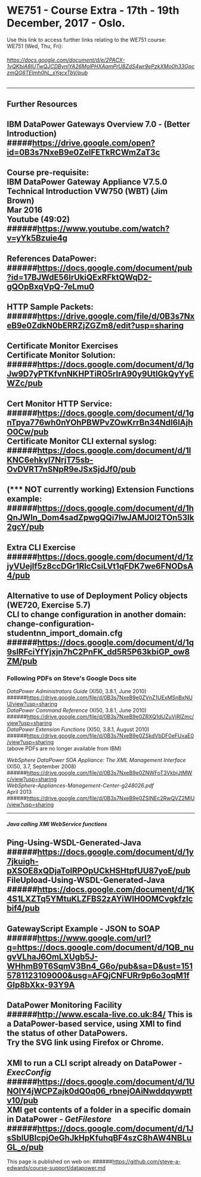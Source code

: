 # WE751 - Course Extra - 17th - 19th December, 2017 - Oslo.
Use this link to access further links relating to the WE751 course:  
WE751 (Wed, Thu, Fri):  
###### <https://docs.google.com/document/d/e/2PACX-1vQKbiA8IUTwQJCDBynlYA26MolPHXAamPrU8ZdS4wr9ePzkXMo0h33GpczmQG6TElmh0hL_sYqcxTbV/pub>  
---
## Further Resources  
IBM DataPower Gateways Overview 7.0 - (Better Introduction)  
#####<https://drive.google.com/open?id=0B3s7NxeB9e0ZelFETkRCWmZaT3c>  
---
Course pre-requisite:  
IBM DataPower Gateway Appliance V7.5.0 Technical Introduction VW750 (WBT) (Jim Brown)  
Mar 2016  
Youtube (49:02)  
######<https://www.youtube.com/watch?v=yYk5Bzuie4g>  
---
References DataPower:  
######<https://docs.google.com/document/pub?id=17BJWdE56IrUkiQExRFktQWqD2-gQOpBxqVpQ-7eLmu0>  
---
HTTP Sample Packets:  
######<https://drive.google.com/file/d/0B3s7NxeB9e0ZdkN0bERRZjZGZm8/edit?usp=sharing>  
---
Certificate Monitor Exercises  
Certificate Monitor Solution:  
######<https://docs.google.com/document/d/1gJw9D7yPTKfvnNKHPTiRO5rIrA90y9UtlGkQyYyEWZc/pub>  
---
Cert Monitor HTTP Service:  
######<https://docs.google.com/document/d/1gnTpya776wh0nYOhPBWPvZOwKrrBn34Ndl6lAjhO0Cw/pub>  
Certificate Monitor CLI external syslog:  
######<https://docs.google.com/document/d/1lKNC6ehkyI7NrjT75sb-OvDVRT7nSNpR9eJSxSjdJf0/pub>  
---
(*** NOT currently working) Extension Functions example:  
######<https://docs.google.com/document/d/1hQnJWln_Dom4sadZpwgQQi7IwJAMJ0l2TOn53Ik2gcY/pub>  
---
Extra CLI Exercise  
######<https://docs.google.com/document/d/1zjyVUejlf5z8ccDGr1RlcCsiLVt1qFDK7we6FNODsA4/pub>  
---
Alternative to use of Deployment Policy objects (WE720, Exercise 5.7)  
CLI to change configuration in another domain: change-configuration-studentnn_import_domain.cfg  
######<https://docs.google.com/document/d/1q9slRFciYfYjxjn7hC2PnFK_dd5R5P63kbiGP_ow8ZM/pub>  
---
### Following PDFs on Steve's Google Docs site  
*DataPower Administrators Guide* (XI50, 3.8.1, June 2010)  
######<https://drive.google.com/file/d/0B3s7NxeB9e0ZVnZ1UExMSnBxNUU/view?usp=sharing>  
*DataPower Command Reference* (XI50, 3.8.1, June 2010)  
######<https://drive.google.com/file/d/0B3s7NxeB9e0ZRXQ1dUZuVjRlZmc/view?usp=sharing>  
*DataPower Extension Functions* (XI50, 3.8.1, August 2010)  
######<https://drive.google.com/file/d/0B3s7NxeB9e0ZSkdVbDF0eFUxaE0/view?usp=sharing>  
(above PDFs are no longer available from IBM)  
  
*WebSphere DataPower SOA Appliance: The XML Management Interface*  
(XI50, 3.7, September 2008)  
######<https://drive.google.com/file/d/0B3s7NxeB9e0ZNWFoT3VkbjJtMWc/view?usp=sharing>  
*WebSphere-Appliances-Management-Center-g248026.pdf*  
April 2013  
######<https://drive.google.com/file/d/0B3s7NxeB9e0ZSlNEc2RwQVZ2MlU/view?usp=sharing>  

---
##### Java calling XMI WebService functions  
Ping-Using-WSDL-Generated-Java  
######<https://docs.google.com/document/d/1y7jkuigh-pXSOE8xQDjaTolRPOpUCkHSHtpfUU87yoE/pub>  
FileUpload-Using-WSDL-Generated-Java  
######<https://docs.google.com/document/d/1K4S1LXZTq5YMtuKLZFBS2zAYiWIH0OMCvgkfzlcbif4/pub>  
---
GatewayScript Example  - JSON to SOAP  
######<https://www.google.com/url?q=https://docs.google.com/document/d/1QB_nugvVLhaJ6OmLXUgb5J-WHhmB9T6SqmV3Bn4_G6o/pub&sa=D&ust=1515781123109000&usg=AFQjCNFURr9p6o3oqM1fGIp8bXkx-93Y9A>    
---
DataPower Monitoring Facility  
######<http://www.escala-live.co.uk:84/> 
This is a DataPower-based service, using XMI to find the status of other DataPowers.  
Try the SVG link using Firefox or Chrome.  
---
XMI to run a CLI script already on DataPower - *ExecConfig*  
######<https://docs.google.com/document/d/1UNOIY4jWCPZajk0dQ0q06_rbnejOAiNwddqywpttv10/pub>  
XMI get contents of a folder in a specific domain in DataPower - *GetFilestore*  
######<https://docs.google.com/document/d/1JsSblUBIcpjOeGhJkHpKfuhqBF4szC8hAW4NBLuGL_o/pub>  
---
This page is published on web on:
######<https://github.com/steve-a-edwards/course-support/datapower.md>  
